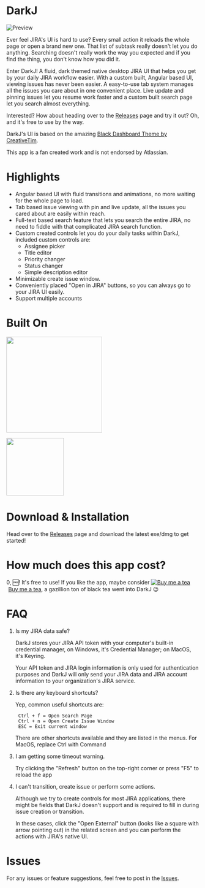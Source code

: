 # DarkJ

![Preview](https://github.com/Yamazaki93/DarkJ-Release/raw/master/darkj-2.gif "Preview")

Ever feel JIRA's UI is hard to use? Every small action it reloads the whole page or open a brand new one. That list of subtask really doesn't let you do anything. Searching doesn't really work the way you expected and if you find the thing, you don't know how you did it.

Enter DarkJ! A fluid, dark themed native desktop JIRA UI that helps you get by your daily JIRA workflow easier. With a custom built, Angular based UI, viewing issues has never been easier. A easy-to-use tab system manages all the issues you care about in one convenient place. Live update and pinning issues let you resume work faster and a custom built search page let you search almost everything.  

Interested? How about heading over to the [Releases](https://github.com/Yamazaki93/DarkJ-Release/releases) page and try it out? Oh, and it's free to use by the way.

DarkJ's UI is based on the amazing [Black Dashboard Theme by CreativeTim](https://www.creative-tim.com/product/black-dashboard).

This app is a fan created work and is not endorsed by Atlassian.

# Highlights

 - Angular based UI with fluid transitions and animations, no more waiting for the whole page to load.
 - Tab based issue viewing with pin and live update, all the issues you cared about are easily within reach.
 - Full-text based search feature that lets you search the entire JIRA, no need to fiddle with that complicated JIRA search function.
 - Custom created controls let you do your daily tasks within DarkJ, included custom controls are:
    - Assignee picker
    - Title editor
    - Priority changer
    - Status changer
    - Simple description editor
- Minimizable create issue window.
- Conveniently placed "Open in JIRA" buttons, so you can always go to your JIRA UI easily.
- Support multiple accounts

# Built On

<a href="https://electronjs.org/"><img src="https://camo.githubusercontent.com/627c774e3070482b180c3abd858ef2145d46303b/68747470733a2f2f656c656374726f6e6a732e6f72672f696d616765732f656c656374726f6e2d6c6f676f2e737667" width="250"></a>

<a href="https://angular.io/"><img src="https://angular.io/assets/images/logos/angular/angular.svg" width="150"></a>

# Download & Installation

Head over to the [Releases](https://github.com/Yamazaki93/DarkJ-Release/releases) page and download the latest exe/dmg to get started!

# How much does this app cost?

0, 🆓! It's free to use! If you like the app, maybe consider <a class="bmc-button" target="_blank" href="https://www.buymeacoffee.com/mjCsGWDTS"><img src="https://www.buymeacoffee.com/assets/img/BMC-btn-logo.svg" alt="Buy me a tea"><span style="margin-left:5px">Buy me a tea</span></a>, a gazillion ton of black tea went into DarkJ 😉

# FAQ

1. Is my JIRA data safe?

    DarkJ stores your JIRA API token with your computer's built-in credential manager, on Windows, it's Credential Manager; on MacOS, it's Keyring. 
    
    Your API token and JIRA login information is only used for authentication purposes and DarkJ will only send your JIRA data and JIRA account information to your organization's JIRA service.

2. Is there any keyboard shortcuts?

    Yep, common useful shortcuts are: 

        Ctrl + f = Open Search Page
        Ctrl + n = Open Create Issue Window
        ESC = Exit current window
    
    There are other shortcuts available and they are listed in the menus. For MacOS, replace Ctrl with Command

3. I am getting some timeout warning.

    Try clicking the "Refresh" button on the top-right corner or press "F5" to reload the app

4. I can't transition, create issue or perform some actions.

    Although we try to create controls for most JIRA applications, there might be fields that DarkJ doesn't support and is required to fill in during issue creation or transition.

    In these cases, click the "Open External" button (looks like a square with arrow pointing out) in the related screen and you can perform the actions with JIRA's native UI.

# Issues

For any issues or feature suggestions, feel free to post in the [Issues](https://github.com/Yamazaki93/DarkJ-Release/issues).


